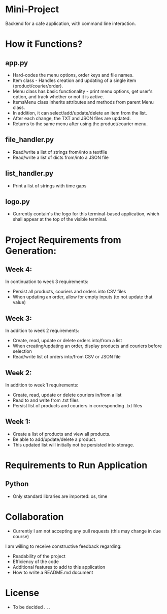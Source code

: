 # Mini-Project
Backend for a cafe application, with command line interaction.

# How it Functions?
## app.py
- Hard-codes the menu options, order keys and file names.
- Item class - Handles creation and updating of a single item (product/courier/order).
- Menu class has basic functionality - print menu options, get user's option, and track whether or not it is active.
- ItemsMenu class inherits attributes and methods from parent Menu class.
- In addition, it can select/add/update/delete an item from the list.
- After each change, the TXT and JSON files are updated.
- Returns to the same menu after using the product/courier menu.

## file_handler.py
- Read/write a list of strings from/into a textfile
- Read/write a list of dicts from/into a JSON file

## list_handler.py
- Print a list of strings with time gaps

## logo.py
- Currently contain's the logo for this terminal-based application, which shall appear at the top of the visible terminal.


# Project Requirements from Generation:
## Week 4:
In continuation to week 3 requirements:
- Persist all products, couriers and orders into CSV files
- When updating an order, allow for empty inputs (to not update that value)
## Week 3:
In addition to week 2 requirements:
- Create, read, update or delete orders into/from a list
- When creating/updating an order, display products and couriers before selection
- Read/write list of orders into/from CSV or JSON file
## Week 2:
In addition to week 1 requirements:
- Create, read, update or delete couriers in/from a list
- Read to and write from .txt files
- Persist list of products and couriers in corresponding .txt files

## Week 1:
- Create a list of products and view all products.
- Be able to add/update/delete a product.
- This updated list will initially not be persisted into storage.

# Requirements to Run Application
## Python
- Only standard libraries are imported: os, time

# Collaboration
- Currently I am not accepting any pull requests (this may change in due course)

I am willing to receive constructive feedback regarding:
- Readability of the project
- Efficiency of the code 
- Additional features to add to this application
- How to write a README.md document

# License
- To be decided . . .

